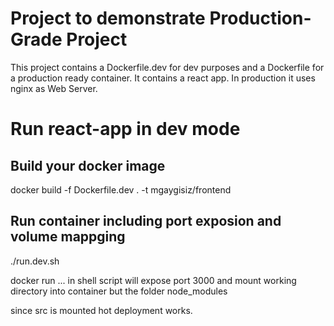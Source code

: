 # Project to demonstrate Production-Grade Project

This project contains a Dockerfile.dev for dev purposes
and a Dockerfile for a production ready container.
It contains a react app. In production it uses nginx as
Web Server.

# Run react-app in dev mode  

## Build your docker image
docker build -f Dockerfile.dev . -t mgaygisiz/frontend

## Run container including port exposion and volume mappging
./run.dev.sh

docker run ... in shell script will expose port 3000 and mount 
working directory into container but the folder node_modules

since src is mounted hot deployment works.